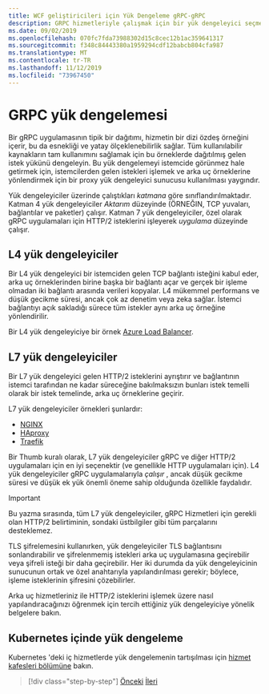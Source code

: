 ```yaml
---
title: WCF geliştiricileri için Yük Dengeleme gRPC-gRPC
description: GRPC hizmetleriyle çalışmak için bir yük dengeleyici seçme.
ms.date: 09/02/2019
ms.openlocfilehash: 070fc7fda73988302d15c8cec12b1ac359641317
ms.sourcegitcommit: f348c84443380a1959294cdf12babcb804cfa987
ms.translationtype: MT
ms.contentlocale: tr-TR
ms.lasthandoff: 11/12/2019
ms.locfileid: "73967450"
---
```

# <a name="load-balancing-grpc"></a>GRPC yük dengelemesi

Bir gRPC uygulamasının tipik bir dağıtımı, hizmetin bir dizi özdeş örneğini içerir, bu da esnekliği ve yatay ölçeklenebilirlik sağlar. Tüm kullanılabilir kaynakların tam kullanımını sağlamak için bu örneklerde dağıtılmış gelen istek yükünü dengeleyin. Bu yük dengelemeyi istemcide görünmez hale getirmek için, istemcilerden gelen istekleri işlemek ve arka uç örneklerine yönlendirmek için bir proxy yük dengeleyici sunucusu kullanılması yaygındır.

Yük dengeleyiciler üzerinde çalıştıkları *katmana* göre sınıflandırılmaktadır. Katman 4 yük dengeleyiciler *Aktarım* düzeyinde (ÖRNEĞIN, TCP yuvaları, bağlantılar ve paketler) çalışır. Katman 7 yük dengeleyiciler, özel olarak gRPC uygulamaları için HTTP/2 isteklerini işleyerek *uygulama* düzeyinde çalışır.

## <a name="l4-load-balancers"></a>L4 yük dengeleyiciler

Bir L4 yük dengeleyici bir istemciden gelen TCP bağlantı isteğini kabul eder, arka uç örneklerinden birine başka bir bağlantı açar ve gerçek bir işleme olmadan iki bağlantı arasında verileri kopyalar. L4 mükemmel performans ve düşük gecikme süresi, ancak çok az denetim veya zeka sağlar. İstemci bağlantıyı açık sakladığı sürece tüm istekler aynı arka uç örneğine yönlendirilir.

Bir L4 yük dengeleyiciye bir örnek [Azure Load Balancer](https://azure.microsoft.com/services/load-balancer/).

## <a name="l7-load-balancers"></a>L7 yük dengeleyiciler

Bir L7 yük dengeleyici gelen HTTP/2 isteklerini ayrıştırır ve bağlantının istemci tarafından ne kadar süreceğine bakılmaksızın bunları istek temelli olarak bir istek temelinde, arka uç örneklerine geçirir.

L7 yük dengeleyiciler örnekleri şunlardır:

- [NGINX](https://www.nginx.com/)
- [HAproxy](https://www.haproxy.com/)
- [Traefik](https://traefik.io/)

Bir Thumb kuralı olarak, L7 yük dengeleyiciler gRPC ve diğer HTTP/2 uygulamaları için en iyi seçenektir (ve genellikle HTTP uygulamaları için). L4 yük dengeleyiciler gRPC uygulamalarıyla *çalışır* , ancak düşük gecikme süresi ve düşük ek yük önemli öneme sahip olduğunda özellikle faydalıdır.

> [!IMPORTANT]
> Bu yazma sırasında, tüm L7 yük dengeleyiciler, gRPC Hizmetleri için gerekli olan HTTP/2 belirtiminin, sondaki üstbilgiler gibi tüm parçalarını desteklemez.

TLS şifrelemesini kullanırken, yük dengeleyiciler TLS bağlantısını sonlandırabilir ve şifrelenmemiş istekleri arka uç uygulamasına geçirebilir veya şifreli isteği bir daha geçirebilir. Her iki durumda da yük dengeleyicinin sunucunun ortak ve özel anahtarıyla yapılandırılması gerekir; böylece, işleme isteklerinin şifresini çözebilirler.

Arka uç hizmetleriniz ile HTTP/2 isteklerini işlemek üzere nasıl yapılandıracağınızı öğrenmek için tercih ettiğiniz yük dengeleyiciye yönelik belgelere bakın.

## <a name="load-balancing-within-kubernetes"></a>Kubernetes içinde yük dengeleme

Kubernetes 'deki iç hizmetlerde yük dengelemenin tartışılması için [hizmet kafesleri bölümüne](service-mesh.md) bakın.

>[!div class="step-by-step"]
>[Önceki](service-mesh.md)
>[İleri](application-performance-management.md)
